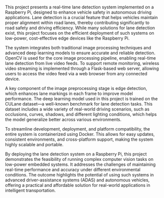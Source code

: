 This project presents a real-time lane detection system implemented on a Raspberry Pi, designed to enhance vehicle safety in autonomous driving applications. Lane detection is a crucial feature that helps vehicles maintain proper alignment within road lanes, thereby contributing significantly to road safety and driving efficiency. While many solutions for lane detection exist, this project focuses on the efficient deployment of such systems on low-power, cost-effective edge devices like the Raspberry Pi.

The system integrates both traditional image processing techniques and advanced deep learning models to ensure accurate and reliable detection. OpenCV is used for the core image processing pipeline, enabling real-time lane detection from live video feeds. To support remote monitoring, wireless video streaming is implemented through a Flask-based web server, allowing users to access the video feed via a web browser from any connected device.

A key component of the image preprocessing stage is edge detection, which enhances lane markings in each frame to improve model performance. The deep learning model used in this project is trained on the CULane dataset—a well-known benchmark for lane detection tasks. This dataset includes a wide variety of real-world driving scenarios, such as occlusions, curves, shadows, and different lighting conditions, which helps the model generalize better across various environments.

To streamline development, deployment, and platform compatibility, the entire system is containerized using Docker. This allows for easy updates, consistent environments, and cross-platform support, making the system highly scalable and portable.

By deploying the lane detection system on a Raspberry Pi, this project demonstrates the feasibility of running complex computer vision tasks on low-power embedded systems. It addresses the challenges of maintaining real-time performance and accuracy under different environmental conditions. The outcome highlights the potential of using such systems in advanced driver-assistance systems (ADAS) and autonomous vehicles, offering a practical and affordable solution for real-world applications in intelligent transportation.

